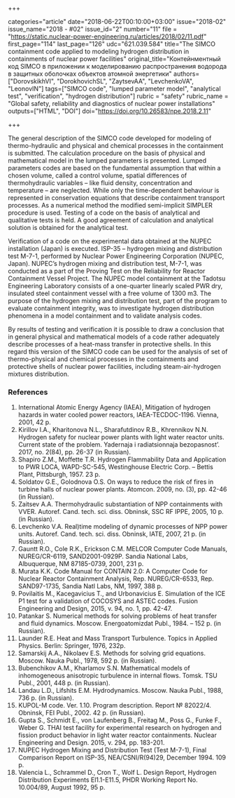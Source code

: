 +++

categories="article"
date="2018-06-22T00:10:00+03:00"
issue="2018-02"
issue_name="2018 - #02"
issue_id="2"
number="11"
file = "https://static.nuclear-power-engineering.ru/articles/2018/02/11.pdf"
first_page="114"
last_page="126"
udc="621.039.584"
title="The SIMCO containment code applied to modeling hydrogen distribution in containments of nuclear power facilities"
original_title="Контейнментный код SIMCO в приложении к моделированию распространения водорода в защитных оболочках объектов атомной энергетики"
authors=["DorovskikhVI", "DorokhovichSL", "ZaytsevAA", "LevchenkoVA", "LeonovIN"]
tags=["SIMCO code", "lumped parameter model", "analytical test", "verification", "hydrogen distribution"]
rubric = "safety"
rubric_name = "Global safety, reliability and diagnostics of nuclear power installations"
outputs=["HTML", "DOI"]
doi="https://doi.org/10.26583/npe.2018.2.11"

+++

The general description of the SIMCO code developed for modeling of thermo-hydraulic and physical and chemical processes in the containment is submitted. The calculation procedure on the basis of physical and mathematical model in the lumped parameters is presented. Lumped parameters codes are based on the fundamental assumption that within a chosen volume, called a control volume, spatial differences of thermohydraulic variables – like fluid density, concentration and temperature – are neglected. While only the time-dependent behaviour is represented in conservation equations that describe containment transport processes. As a numerical method the modified semi-implicit SIMPLER procedure is used. Testing of a code on the basis of analytical and qualitative tests is held. A good agreement of calculation and analytical solution is obtained for the analytical test.

Verification of a code on the experimental data obtained at the NUPEC installation (Japan) is executed. ISP-35 – hydrogen mixing and distribution test M-7-1, performed by Nuclear Power Engineering Corporation (NUPEC, Japan). NUPEC’s hydrogen mixing and distribution test, M-7-1, was conducted as a part of the Proving Test on the Reliability for Reactor Containment Vessel Project. The NUPEC model containment at the Tadotsu Engineering Laboratory consists of a one-quarter linearly scaled PWR dry, insulated steel containment vessel with a free volume of 1300 m3. The purpose of the hydrogen mixing and distribution test, part of the program to evaluate containment integrity, was to investigate hydrogen distribution phenomena in a model containment and to validate analysis codes.

By results of testing and verification it is possible to draw a conclusion that in general physical and mathematical models of a code rather adequately describe processes of a heat-mass transfer in protective shells. In this regard this version of the SIMCO code can be used for the analysis of set of thermo-physical and chemical processes in the containments and protective shells of nuclear power facilities, including steam-air-hydrogen mixtures distribution.

### References

1. International Atomic Energy Agency (IAEA), Mitigation of hydrogen hazards in water cooled power reactors, IAEA-TECDOC-1196. Vienna, 2001, 42 p.
2. Kirillov I.A., Kharitonova N.L., Sharafutdinov R.B., Khrennikov N.N. Hydrogen safety for nuclear power plants with light water reactor units. Current state of the problem. Yadernaja i radiatsionnaja bezopasnost’. 2017, no. 2(84), pp. 26-37 (in Russian).
3. Shapiro Z.M., Moffette T.R. Hydrogen Flammability Data and Application to PWR LOCA, WAPD-SC-545, Westinghouse Electric Corp. – Bettis Plant, Pittsburgh, 1957. 23 p.
4. Soldatov G.E., Golodnova O.S. On ways to reduce the risk of fires in turbine halls of nuclear power plants. Atomcon. 2009, no. (3), pp. 42-46 (in Russian).
5. Zaitsev A.A. Thermohydraulic substantiation of NPP containments with VVER. Autoref. Cand. tech. sci. diss. Obninsk, SSC RF IPPE, 2005, 10 p. (in Russian).
6. Levchenko V.A. Real)time modeling of dynamic processes of NPP power units. Autoref. Cand. tech. sci. diss. Obninsk, IATE, 2007, 21 p. (in Russian).
7. Gauntt R.O., Cole R.K., Erickson C.M. MELCOR Computer Code Manuals, NUREG/CR-6119, SAND2001-0929P. Sandia National Labs, Albuquerque, NM 87185-0739, 2001, 231 p.
8. Murata K.K. Code Manual for CONTAIN 2.0: A Computer Code for Nuclear Reactor Containment Analysis, Rep. NUREG/CR-6533, Rep. SAND97-1735, Sandia Natl Labs, NM, 1997, 388 p.
9. Povilaitis M., Kacegavicius T., and Urbonavicius E. Simulation of the ICE P1 test for a validation of COCOSYS and ASTEC codes. Fusion Engineering and Design, 2015, v. 94, no. 1, pp. 42-47.
10. Patankar S. Numerical methods for solving problems of heat transfer and fluid dynamics. Moscow. Energoatomizdat Publ., 1984. – 152 p. (in Russian).
11. Launder R.E. Heat and Mass Transport Turbulence. Topics in Applied Physics. Berlin: Springer, 1976, 232p.
12. Samarskij A.A., Nikolaev E.S. Methods for solving grid equations. Moscow. Nauka Publ., 1978, 592 p. (in Russian).
13. Bubenchikov A.M., Kharlamov S.N. Mathematical models of inhomogeneous anisotropic turbulence in internal flows. Tomsk. TSU Publ., 2001, 448 p. (in Russian).
14. Landau L.D., Lifshits E.M. Hydrodynamics. Moscow. Nauka Publ., 1988, 736 p. (in Russian).
15. KUPOL-M code. Ver. 1.10. Program description. Report № 82022/4. Obninsk, FEI Publ., 2002. 42 p. (in Russian).
16. Gupta S., Schmidt E., von Laufenberg B., Freitag M., Poss G., Funke F., Weber G. THAI test facility for experimental research on hydrogen and fission product behavior in light water reactor containments. Nuclear Engineering and Design. 2015, v. 294, pp. 183-201.
17. NUPEC Hydrogen Mixing and Distribution Test (Test M-7-1), Final Comparison Report on ISP-35, NEA/CSNI/R(94)29, December 1994. 109 p.
18. Valencia L., Schrammel D., Cron T., Wolf L. Design Report, Hydrogen Distribution Experiments El1.1-E11.5, PHDR Working Report No. 10.004/89, August 1992, 95 p.